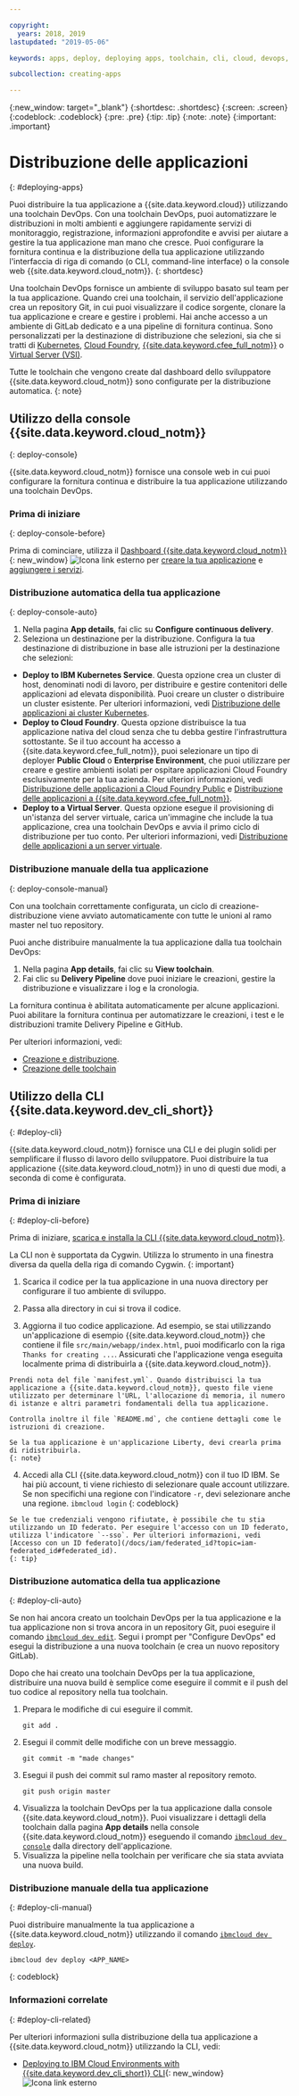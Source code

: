 ```yaml
---

copyright:
  years: 2018, 2019
lastupdated: "2019-05-06"

keywords: apps, deploy, deploying apps, toolchain, cli, cloud, devops, deployment, git, push

subcollection: creating-apps

---
```


{:new_window: target="_blank"}
{:shortdesc: .shortdesc}
{:screen: .screen}
{:codeblock: .codeblock}
{:pre: .pre}
{:tip: .tip}
{:note: .note}
{:important: .important}

# Distribuzione delle applicazioni
{: #deploying-apps}

Puoi distribuire la tua applicazione a {{site.data.keyword.cloud}} utilizzando una toolchain DevOps. Con una toolchain DevOps, puoi automatizzare le distribuzioni in molti ambienti e aggiungere rapidamente servizi di monitoraggio, registrazione, informazioni approfondite e avvisi per aiutare a gestire la tua applicazione man mano che cresce. Puoi configurare la fornitura continua e la distribuzione della tua applicazione utilizzando l'interfaccia di riga di comando (o CLI, command-line interface) o la console web {{site.data.keyword.cloud_notm}}.
{: shortdesc}

Una toolchain DevOps fornisce un ambiente di sviluppo basato sul team per la tua applicazione. Quando crei una toolchain, il servizio dell'applicazione crea un repository Git, in cui puoi visualizzare il codice sorgente, clonare la tua applicazione e creare e gestire i problemi. Hai anche accesso a un ambiente di GitLab dedicato e a una pipeline di fornitura continua. Sono personalizzati per la destinazione di distribuzione che selezioni, sia che si tratti di [Kubernetes](/docs/containers?topic=containers-getting-started), [Cloud Foundry](/docs/cloud-foundry-public?topic=cloud-foundry-public-about-cf), [{{site.data.keyword.cfee_full_notm}}](/docs/cloud-foundry?topic=cloud-foundry-about) o [Virtual Server (VSI)](/docs/vsi?topic=virtual-servers-getting-started-tutorial).

Tutte le toolchain che vengono create dal dashboard dello sviluppatore {{site.data.keyword.cloud_notm}} sono configurate per la distribuzione automatica.
{: note}

## Utilizzo della console {{site.data.keyword.cloud_notm}}
{: deploy-console}

{{site.data.keyword.cloud_notm}} fornisce una console web in cui puoi configurare la fornitura continua e distribuire la tua applicazione utilizzando una toolchain DevOps.

### Prima di iniziare
{: deploy-console-before}

Prima di cominciare, utilizza il [Dashboard {{site.data.keyword.cloud_notm}}](https://{DomainName}){: new_window} ![Icona link esterno](../icons/launch-glyph.svg "Icona link esterno") per [creare la tua applicazione](/docs/apps?topic=creating-apps-tutorial-getting-started#create-getting-started) e [aggiungere i servizi](/docs/apps?topic=creating-apps-tutorial-getting-started#resources-getting-started).

### Distribuzione automatica della tua applicazione
{: deploy-console-auto}

1. Nella pagina **App details**, fai clic su **Configure continuous delivery**.
2. Seleziona un destinazione per la distribuzione. Configura la tua destinazione di distribuzione in base alle istruzioni per la destinazione che selezioni:
  * **Deploy to IBM Kubernetes Service**. Questa opzione crea un cluster di host, denominati nodi di lavoro, per distribuire e gestire contenitori delle applicazioni ad elevata disponibilità. Puoi creare un cluster o distribuire un cluster esistente. Per ulteriori informazioni, vedi [Distribuzione delle applicazioni ai cluster Kubernetes](/docs/containers?topic=containers-app).
  * **Deploy to Cloud Foundry**. Questa opzione distribuisce la tua applicazione nativa del cloud senza che tu debba gestire l'infrastruttura sottostante. Se il tuo account ha accesso a {{site.data.keyword.cfee_full_notm}}, puoi selezionare un tipo di deployer **Public Cloud** o **Enterprise Environment**, che puoi utilizzare per creare e gestire ambienti isolati per ospitare applicazioni Cloud Foundry esclusivamente per la tua azienda. Per ulteriori informazioni, vedi [Distribuzione delle applicazioni a Cloud Foundry Public](/docs/cloud-foundry-public?topic=cloud-foundry-public-deployingapps) e [Distribuzione delle applicazioni a {{site.data.keyword.cfee_full_notm}}](/docs/cloud-foundry?topic=cloud-foundry-deploy_apps).
  * **Deploy to a Virtual Server**. Questa opzione esegue il provisioning di un'istanza del server virtuale, carica un'immagine che include la tua applicazione, crea una toolchain DevOps e avvia il primo ciclo di distribuzione per tuo conto. Per ulteriori informazioni, vedi [Distribuzione delle applicazioni a un server virtuale](/docs/apps?topic=creating-apps-vsi-deploy).

### Distribuzione manuale della tua applicazione
{: deploy-console-manual}

Con una toolchain correttamente configurata, un ciclo di creazione-distribuzione viene avviato automaticamente con tutte le unioni al ramo master nel tuo repository. 

Puoi anche distribuire manualmente la tua applicazione dalla tua toolchain DevOps:

1. Nella pagina **App details**, fai clic su **View toolchain**.
2. Fai clic su **Delivery Pipeline** dove puoi iniziare le creazioni, gestire la distribuzione e visualizzare i log e la cronologia.

La fornitura continua è abilitata automaticamente per alcune applicazioni. Puoi abilitare la fornitura continua per automatizzare le creazioni, i test e le distribuzioni tramite Delivery Pipeline e GitHub.

Per ulteriori informazioni, vedi:
* [Creazione e distribuzione](/docs/services/ContinuousDelivery?topic=ContinuousDelivery-deliverypipeline_build_deploy).
* [Creazione delle toolchain](/docs/services/ContinuousDelivery?topic=ContinuousDelivery-toolchains_getting_started)

## Utilizzo della CLI {{site.data.keyword.dev_cli_short}}
{: #deploy-cli}

{{site.data.keyword.cloud_notm}} fornisce una CLI e dei plugin solidi per semplificare il flusso di lavoro dello sviluppatore. Puoi distribuire la tua applicazione {{site.data.keyword.cloud_notm}} in uno di questi due modi, a seconda di come è configurata.

### Prima di iniziare
{: #deploy-cli-before}

Prima di iniziare, [scarica e installa la CLI {{site.data.keyword.cloud_notm}}](/docs/cli?topic=cloud-cli-ibmcloud-cli).

La CLI non è supportata da Cygwin. Utilizza lo strumento in una finestra diversa da quella della riga di comando Cygwin.
{: important}

  1. Scarica il codice per la tua applicazione in una nuova directory per configurare il tuo ambiente di sviluppo.

  2. Passa alla directory in cui si trova il codice.

  3.  Aggiorna il tuo codice applicazione. Ad esempio, se stai utilizzando un'applicazione di esempio {{site.data.keyword.cloud_notm}} che contiene il file `src/main/webapp/index.html`, puoi modificarlo con la riga `Thanks for creating ...`. Assicurati che l'applicazione venga eseguita localmente prima di distribuirla a {{site.data.keyword.cloud_notm}}.

    Prendi nota del file `manifest.yml`. Quando distribuisci la tua applicazione a {{site.data.keyword.cloud_notm}}, questo file viene utilizzato per determinare l'URL, l'allocazione di memoria, il numero di istanze e altri parametri fondamentali della tua applicazione.

    Controlla inoltre il file `README.md`, che contiene dettagli come le istruzioni di creazione.

    Se la tua applicazione è un'applicazione Liberty, devi crearla prima di ridistribuirla.
    {: note}

  4. Accedi alla CLI {{site.data.keyword.cloud_notm}} con il tuo ID IBM. Se hai più account, ti viene richiesto di selezionare quale account utilizzare. Se non specifichi una regione con l'indicatore `-r`, devi selezionare anche una regione.
    ```
    ibmcloud login
    ```
    {: codeblock}
  
    Se le tue credenziali vengono rifiutate, è possibile che tu stia utilizzando un ID federato. Per eseguire l'accesso con un ID federato, utilizza l'indicatore `--sso`. Per ulteriori informazioni, vedi [Accesso con un ID federato](/docs/iam/federated_id?topic=iam-federated_id#federated_id).
    {: tip}

### Distribuzione automatica della tua applicazione
{: #deploy-cli-auto}

Se non hai ancora creato un toolchain DevOps per la tua applicazione e la tua applicazione non si trova ancora in un repository Git, puoi eseguire il comando [`ibmcloud dev edit`](/docs/cli/idt?topic=cloud-cli-idt-cli#edit). Segui i prompt per "Configure DevOps" ed esegui la distribuzione a una nuova toolchain (e crea un nuovo repository GitLab).

Dopo che hai creato una toolchain DevOps per la tua applicazione, distribuire una nuova build è semplice come eseguire il commit e il push del tuo codice al repository nella tua toolchain. 

1. Prepara le modifiche di cui eseguire il commit.
    ```
    git add .
    ```
2. Esegui il commit delle modifiche con un breve messaggio.
    ```
    git commit -m "made changes"
    ```
3. Esegui il push dei commit sul ramo master al repository remoto.
    ```
    git push origin master
    ```
4. Visualizza la toolchain DevOps per la tua applicazione dalla console {{site.data.keyword.cloud_notm}}. Puoi visualizzare i dettagli della toolchain dalla pagina **App details** nella console {{site.data.keyword.cloud_notm}} eseguendo il comando [`ibmcloud dev console`](/docs/cli/idt?topic=cloud-cli-idt-cli#console) dalla directory dell'applicazione.
5. Visualizza la pipeline nella toolchain per verificare che sia stata avviata una nuova build.

### Distribuzione manuale della tua applicazione
{: #deploy-cli-manual}

Puoi distribuire manualmente la tua applicazione a {{site.data.keyword.cloud_notm}} utilizzando il comando [`ibmcloud dev deploy`](/docs/cli/idt?topic=cloud-cli-idt-cli#deploy).

  ```
  ibmcloud dev deploy <APP_NAME>
  ```
  {: codeblock}

### Informazioni correlate
{: #deploy-cli-related}

Per ulteriori informazioni sulla distribuzione della tua applicazione a {{site.data.keyword.cloud_notm}} utilizzando la CLI, vedi:

* [Deploying to IBM Cloud Environments with {{site.data.keyword.dev_cli_short}} CLI](https://www.ibm.com/blogs/bluemix/2019/01/deploying-to-ibm-cloud-environments-with-ibm-cloud-developer-tools-cli/){: new_window} ![Icona link esterno](../icons/launch-glyph.svg "Icona link esterno")
